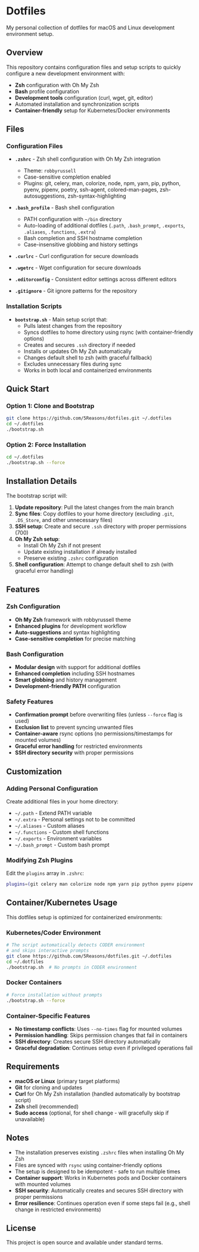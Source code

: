 # Dotfiles

My personal collection of dotfiles for macOS and Linux development environment setup.

## Overview

This repository contains configuration files and setup scripts to quickly configure a new development environment with:

- **Zsh** configuration with Oh My Zsh
- **Bash** profile configuration
- **Development tools** configuration (curl, wget, git, editor)
- Automated installation and synchronization scripts
- **Container-friendly** setup for Kubernetes/Docker environments

## Files

### Configuration Files

- **`.zshrc`** - Zsh shell configuration with Oh My Zsh integration
  - Theme: `robbyrussell`
  - Case-sensitive completion enabled
  - Plugins: git, celery, man, colorize, node, npm, yarn, pip, python, pyenv, pipenv, poetry, ssh-agent, colored-man-pages, zsh-autosuggestions, zsh-syntax-highlighting

- **`.bash_profile`** - Bash shell configuration
  - PATH configuration with `~/bin` directory
  - Auto-loading of additional dotfiles (`.path`, `.bash_prompt`, `.exports`, `.aliases`, `.functions`, `.extra`)
  - Bash completion and SSH hostname completion
  - Case-insensitive globbing and history settings

- **`.curlrc`** - Curl configuration for secure downloads
- **`.wgetrc`** - Wget configuration for secure downloads
- **`.editorconfig`** - Consistent editor settings across different editors
- **`.gitignore`** - Git ignore patterns for the repository

### Installation Scripts

- **`bootstrap.sh`** - Main setup script that:
  - Pulls latest changes from the repository
  - Syncs dotfiles to home directory using rsync (with container-friendly options)
  - Creates and secures `.ssh` directory if needed
  - Installs or updates Oh My Zsh automatically
  - Changes default shell to zsh (with graceful fallback)
  - Excludes unnecessary files during sync
  - Works in both local and containerized environments

## Quick Start

### Option 1: Clone and Bootstrap

```bash
git clone https://github.com/5Reasons/dotfiles.git ~/.dotfiles
cd ~/.dotfiles
./bootstrap.sh
```

### Option 2: Force Installation

```bash
cd ~/.dotfiles
./bootstrap.sh --force
```

## Installation Details

The bootstrap script will:

1. **Update repository**: Pull the latest changes from the main branch
2. **Sync files**: Copy dotfiles to your home directory (excluding `.git`, `.DS_Store`, and other unnecessary files)
3. **SSH setup**: Create and secure `.ssh` directory with proper permissions (700)
4. **Oh My Zsh setup**:
   - Install Oh My Zsh if not present
   - Update existing installation if already installed
   - Preserve existing `.zshrc` configuration
5. **Shell configuration**: Attempt to change default shell to zsh (with graceful error handling)

## Features

### Zsh Configuration

- **Oh My Zsh** framework with robbyrussell theme
- **Enhanced plugins** for development workflow
- **Auto-suggestions** and syntax highlighting
- **Case-sensitive completion** for precise matching

### Bash Configuration

- **Modular design** with support for additional dotfiles
- **Enhanced completion** including SSH hostnames
- **Smart globbing** and history management
- **Development-friendly PATH** configuration

### Safety Features

- **Confirmation prompt** before overwriting files (unless `--force` flag is used)
- **Exclusion list** to prevent syncing unwanted files
- **Container-aware** rsync options (no permissions/timestamps for mounted volumes)
- **Graceful error handling** for restricted environments
- **SSH directory security** with proper permissions

## Customization

### Adding Personal Configuration

Create additional files in your home directory:

- `~/.path` - Extend PATH variable
- `~/.extra` - Personal settings not to be committed
- `~/.aliases` - Custom aliases
- `~/.functions` - Custom shell functions
- `~/.exports` - Environment variables
- `~/.bash_prompt` - Custom bash prompt

### Modifying Zsh Plugins

Edit the `plugins` array in `.zshrc`:

```bash
plugins=(git celery man colorize node npm yarn pip python pyenv pipenv poetry ssh-agent colored-man-pages zsh-autosuggestions zsh-syntax-highlighting)
```

## Container/Kubernetes Usage

This dotfiles setup is optimized for containerized environments:

### Kubernetes/Coder Environment

```bash
# The script automatically detects CODER environment
# and skips interactive prompts
git clone https://github.com/5Reasons/dotfiles.git ~/.dotfiles
cd ~/.dotfiles
./bootstrap.sh  # No prompts in CODER environment
```

### Docker Containers

```bash
# Force installation without prompts
./bootstrap.sh --force
```

### Container-Specific Features

- **No timestamp conflicts**: Uses `--no-times` flag for mounted volumes
- **Permission handling**: Skips permission changes that fail in containers
- **SSH directory**: Creates secure SSH directory automatically
- **Graceful degradation**: Continues setup even if privileged operations fail

## Requirements

- **macOS or Linux** (primary target platforms)
- **Git** for cloning and updates
- **Curl** for Oh My Zsh installation (handled automatically by bootstrap script)
- **Zsh** shell (recommended)
- **Sudo access** (optional, for shell change - will gracefully skip if unavailable)

## Notes

- The installation preserves existing `.zshrc` files when installing Oh My Zsh
- Files are synced with `rsync` using container-friendly options
- The setup is designed to be idempotent - safe to run multiple times
- **Container support**: Works in Kubernetes pods and Docker containers with mounted volumes
- **SSH security**: Automatically creates and secures SSH directory with proper permissions
- **Error resilience**: Continues operation even if some steps fail (e.g., shell change in restricted environments)

## License

This project is open source and available under standard terms.
